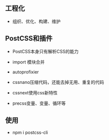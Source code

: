 ## 工程化

- 组织、优化、构建、维护



## PostCSS和插件

- PostCSS本身只有解析CSS的能力

- import 模块合并

- autoprofixier

- cssnano压缩代码，还能去掉无用、重复的代码

- cssnext使用css新特性

- precss变量、变量、循环等



## 使用

- npm i postcss-cli